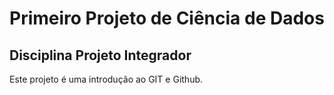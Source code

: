 # Primeiro Projeto de Ciência de Dados
## Disciplina Projeto Integrador

Este projeto é uma introdução ao GIT e Github.
